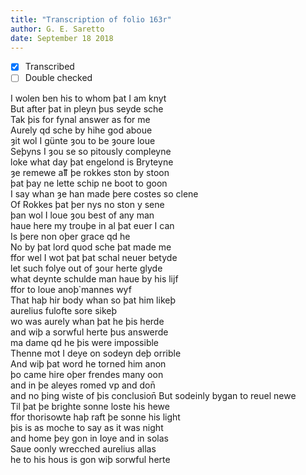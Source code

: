 ```yaml
---
title: "Transcription of folio 163r"
author: G. E. Saretto
date: September 18 2018
---
```


- [x] Transcribed
- [ ] Double checked

I wolen ben his to whom þat I am knyt  
But after þat in pleyn þus seyde sche  
Tak þis for fynal answer as for me  
Aurely qd sche by hihe god aboue  
ȝit wol I günte ȝou to be ȝoure loue  
Seþyns I ȝou se so pitously compleyne  
loke what day þat engelond is Bryteyne  
ȝe remewe aỻ þe rokkes ston by stoon  
þat þay ne lette schip ne boot to goon  
I say whan ȝe han made þere costes so clene  
Of Rokkes þat þer nys no ston y sene  
þan wol I loue ȝou best of any man  
haue here my trouþe in al þat euer I can  
Is þere non oþer grace qd he  
No by þat lord quod sche þat made me  
ffor wel I wot þat þat schal neuer betyde  
let such folye out of ȝour herte glyde  
what deynte schulde man haue by his lijf  
ffor to loue anoþ̉ mannes wyf  
That haþ hir body whan so þat him likeþ  
aurelius fulofte sore sikeþ  
wo was aurely whan þat he þis herde  
and wiþ a sorwful herte þus answerde  
ma dame qd he þis were impossible  
Thenne mot I deye on sodeyn deþ orrible  
And wiþ þat word he torned him anon  
þo came hire oþer frendes many oon  
and in þe aleyes romed vp and don̄  
and no þing wiste of þis conclusion̄
But sodeinly bygan to reuel newe  
Til þat þe brighte sonne loste his hewe  
ffor thorisowte haþ raft þe sonne his light  
þis is as moche to say as it was night  
and home þey gon in Ioye and in solas  
Saue oonly wrecched aurelius allas  
he to his hous is gon wiþ sorwful herte  
